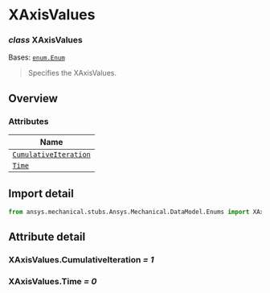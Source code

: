 # XAxisValues

<a id="XAxisValues"></a>

### *class* XAxisValues

Bases: [`enum.Enum`](https://docs.python.org/3/library/enum.html#enum.Enum)

> Specifies the XAxisValues.

> <!-- !! processed by numpydoc !! -->

<a id="overview"></a>

## Overview

### Attributes

| Name |
| ------------------------------------------------------------- |
| [`CumulativeIteration`](#XAxisValues.CumulativeIteration) |
| [`Time`](#XAxisValues.Time) |

<a id="import-detail"></a>

## Import detail

```python
from ansys.mechanical.stubs.Ansys.Mechanical.DataModel.Enums import XAxisValues
```

<a id="attribute-detail"></a>

## Attribute detail

<a id="XAxisValues.CumulativeIteration"></a>

### XAxisValues.CumulativeIteration *= 1*

<a id="XAxisValues.Time"></a>

### XAxisValues.Time *= 0*
